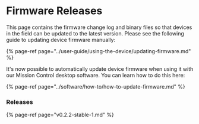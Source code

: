 # Firmware Releases

This page contains the firmware change log and binary files so that devices in the field can be updated to the latest version. Please see the following guide to updating device firmware manually:

{% page-ref page="../user-guide/using-the-device/updating-firmware.md" %}

It's now possible to automatically update device firmware when using it with our Mission Control desktop software. You can learn how to do this here:

{% page-ref page="../software/how-to/how-to-update-firmware.md" %}

### Releases

{% page-ref page="v0.2.2-stable-1.md" %}





